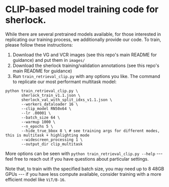 # CLIP-based model training code for sherlock.

While there are several pretrained models available, for those
interested in replicating our training process, we additionally
provide our code. To train, please follow these instructions:

1. Download the VG and VCR images (see this repo's main README for guidance) and put them in `images/`
2. Download the sherlock training/validation annotations (see this repo's main README for guidance)
3. Run `train_retrieval_clip.py` with any options you like. The command to replicate our most performant multitask model:

```
python train_retrieval_clip.py \
       sherlock_train_v1.1.json \
       sherlock_val_with_split_idxs_v1.1.json \
       --workers_dataloader 16 \
       --clip_model RN50x64 \
       --lr .00001 \
       --batch_size 64 \
       --warmup 1000 \
       --n_epochs 5 \
       --hide_true_bbox 8 \ # see training args for different modes, this is multitask + highlighting mode
       --widescreen_processing 1 \
       --output_dir clip_multitask
```

More options can be seen with `python train_retrieval_clip.py --help`
--- feel free to reach out if you have questions about particular
settings.

Note that, to train with the specified batch size, you may need up to
8 48GB GPUs --- if you have less compute available, consider training
with a more efficient model like `ViT/B-16`.